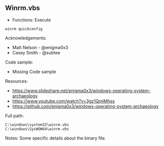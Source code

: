 ## Winrm.vbs

* Functions: Execute

```
winrm quickconfig
```

Acknowledgements:
* Matt Nelson - @enigma0x3
* Casey Smith - @subtee

Code sample:
* Missing Code sample 

Resources:
* https://www.slideshare.net/enigma0x3/windows-operating-system-archaeology    
* https://www.youtube.com/watch?v=3gz1QmiMhss    
* https://github.com/enigma0x3/windows-operating-system-archaeology

Full path:
```
C:\windows\system32\winrm.vbs
C:\windows\SysWOW64\winrm.vbs
```

Notes:
Some specific details about the binary file.


 
